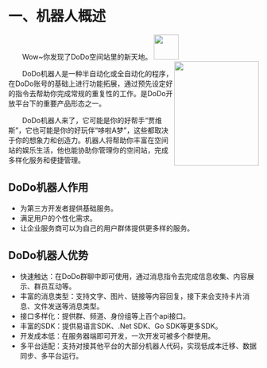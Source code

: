 # 一、机器人概述

&emsp;&emsp;Wow~你发现了DoDo空间站里的新天地。
<img src="https://img.imdodo.com/upload/cdn/1001AD84F00738E3526442F21183D74C_1642749767970.png" width="50" height="50" />
<img style="float:right" src="https://img.imdodo.com/upload/cdn/4F665797A56725EC584FFC312E6A751C_1642748845674.png" width="170" height="210" />

&emsp;&emsp;DoDo机器人是一种半自动化或全自动化的程序，在DoDo账号的基础上进行功能拓展，通过预先设定好的指令去帮助你完成常规的重复性的工作。是DoDo开放平台下的重要产品形态之一。

&emsp;&emsp;DoDo机器人来了，它可能是你的好帮手“贾维斯”，它也可能是你的好玩伴“哆啦A梦”，这些都取决于你的想象力和创造力。机器人将帮助你丰富在空间站的娱乐生活，他也能协助你管理你的空间站，完成多样化服务和便捷管理。


## DoDo机器人作用
- 为第三方开发者提供基础服务。
- 满足用户的个性化需求。
- 让企业服务商可以为自己的用户群体提供更多样的服务。


## DoDo机器人优势
- 快速触达：在DoDo群聊中即可使用，通过消息指令去完成信息收集、内容展示、群员互动等。
- 丰富的消息类型：支持文字、图片、链接等内容回复，接下来会支持卡片消息、文件发送等消息类型。
- 接口多样化：提供群、频道、身份组等上百个api接口。
- 丰富的SDK：提供易语言SDK、.Net SDK、Go SDK等更多SDK。
- 开发成本低：在服务器端即可开发，一次开发可被多个群使用。
- 多平台适配：支持对接其他平台的大部分机器人代码，实现低成本迁移、数据同步、多平台运行。
